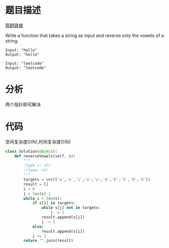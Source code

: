 
# 题目描述
[原题链接](https://leetcode.com/problems/reverse-vowels-of-a-string/)

Write a function that takes a string as input and reverse only the vowels of a string.

```
Input: "hello"
Output: "holle"

Input: "leetcode"
Output: "leotcede"
```

<!--more-->

# 分析
两个指针即可解决

# 代码
空间复杂度O(N),时间复杂度O(N)
```Python
class Solution(object):
    def reverseVowels(self, s):
        """
        :type s: str
        :rtype: str
        """
        targets = set(['a','e','i','o','u','A','E','I','O','U'])
        result = []
        i = 0
        j = len(s)-1
        while i < len(s):
            if s[i] in targets:
                while s[j] not in targets:
                    j -= 1
                result.append(s[j])
                j -= 1
            else:
                result.append(s[i])
            i += 1
        return "".join(result)
```
            